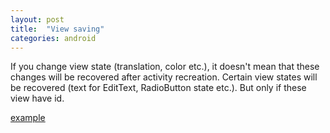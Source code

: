 ```yaml
---
layout: post
title:  "View saving"
categories: android
---
```


If you change view state (translation, color etc.), it doesn't mean that these changes will be recovered after activity recreation.
Certain view states will be recovered (text for EditText, RadioButton state etc.). But only if these view have id.

[example][example]

[example]: https://github.com/theManWithoutQualities/view-saving
